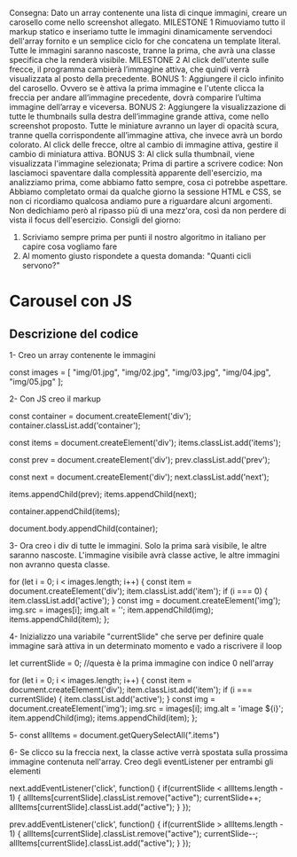 Consegna:
Dato un array contenente una lista di cinque immagini, creare un carosello come nello screenshot allegato.
MILESTONE 1
Rimuoviamo tutto il markup statico e inseriamo tutte le immagini dinamicamente servendoci dell'array fornito e un semplice ciclo for che concatena un template literal.
Tutte le immagini saranno nascoste, tranne la prima, che avrà una classe specifica che la renderà visibile.
MILESTONE 2
Al click dell'utente sulle frecce, il programma cambierà l’immagine attiva, che quindi verrà visualizzata al posto della precedente.
BONUS 1:
Aggiungere il ciclo infinito del carosello. Ovvero se è attiva la prima immagine e l'utente clicca la freccia per andare all’immagine precedente, dovrà comparire l’ultima immagine dell’array e viceversa.
BONUS 2:
Aggiungere la visualizzazione di tutte le thumbnails sulla destra dell’immagine grande attiva, come nello screenshot proposto. Tutte le miniature avranno un layer di opacità scura, tranne quella corrispondente all’immagine attiva, che invece avrà un bordo colorato.
Al click delle frecce, oltre al cambio di immagine attiva, gestire il cambio di miniatura attiva.
BONUS 3:
Al click sulla thumbnail, viene visualizzata l'immagine selezionata;
Prima di partire a scrivere codice:
Non lasciamoci spaventare dalla complessità apparente dell'esercizio, ma analizziamo prima, come abbiamo fatto sempre, cosa ci potrebbe aspettare. Abbiamo completato ormai da qualche giorno la sessione HTML e CSS, se non ci ricordiamo qualcosa andiamo pure a riguardare alcuni argomenti. Non dedichiamo però al ripasso più di una mezz'ora, così da non perdere di vista il focus dell'esercizio.
Consigli del giorno:
1. Scriviamo sempre prima per punti il nostro algoritmo in italiano per capire cosa vogliamo fare
3. Al momento giusto rispondete a questa domanda: "Quanti cicli servono?"

# Carousel con JS

## Descrizione del codice

1- Creo un array contenente le immagini

const images = [
    "img/01.jpg",
    "img/02.jpg",
    "img/03.jpg",
    "img/04.jpg",
    "img/05.jpg"
];

2- Con JS creo il markup

const container = document.createElement('div');
container.classList.add('container');

const items = document.createElement('div');
items.classList.add('items');

const prev = document.createElement('div');
prev.classList.add('prev');

const next = document.createElement('div');
next.classList.add('next');

items.appendChild(prev);
items.appendChild(next);

container.appendChild(items);

document.body.appendChild(container);

3- Ora creo i div di tutte le immagini. Solo la prima sarà visibile, le altre saranno nascoste. L'immagine visibile avrà classe active, le altre immagini non avranno questa classe.

for (let i = 0; i < images.length; i++) {
    const item = document.createElement('div');
    item.classList.add('item');
    if (i === 0) {
        item.classList.add('active');
    }
    const img = document.createElement('img');
    img.src = images[i];
    img.alt = '';
    item.appendChild(img);
    items.appendChild(item);
};

4- Inizializzo una variabile "currentSlide" che serve per definire quale immagine sarà attiva in un determinato momento e vado a riscrivere il loop

let currentSlide = 0; //questa è la prima immagine con indice 0 nell'array

for (let i = 0; i < images.length; i++) {
    const item = document.createElement('div');
    item.classList.add('item');
    if (i === currentSlide) {
        item.classList.add('active');
    }
    const img = document.createElement('img');
    img.src = images[i];
    img.alt = 'image ${i}';
    item.appendChild(img);
    items.appendChild(item);
};

5- 
const allItems = document.getQuerySelectAll(".items")

6- Se clicco su la freccia next, la classe active verrà spostata sulla prossima immagine contenuta nell'array. Creo degli eventListener per entrambi gli elementi

next.addEventListener('click', function() {
    if(currentSlide < allItems.length - 1) {
        allItems[currentSlide].classList.remove("active");
        currentSlide++;
        allItems[currentSlide].classList.add("active");
    }
});

prev.addEventListener('click', function() {
    if(currentSlide > allItems.length - 1) {
        allItems[currentSlide].classList.remove("active");
        currentSlide--;
        allItems[currentSlide].classList.add("active");
    }
});





